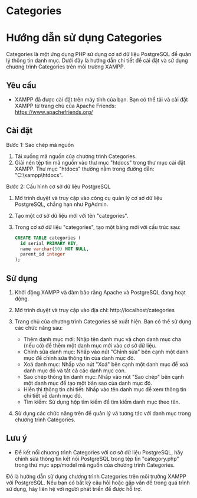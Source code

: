 ﻿# Categories

# Hướng dẫn sử dụng Categories

Categories là một ứng dụng PHP sử dụng cơ sở dữ liệu PostgreSQL để quản lý thông tin danh mục. Dưới đây là hướng dẫn chi tiết để cài đặt và sử dụng chương trình Categories trên môi trường XAMPP.

## Yêu cầu

- XAMPP đã được cài đặt trên máy tính của bạn. Bạn có thể tải và cài đặt XAMPP từ trang chủ của Apache Friends: https://www.apachefriends.org/

## Cài đặt

Bước 1: Sao chép mã nguồn

1. Tải xuống mã nguồn của chương trình Categories.
2. Giải nén tệp tin mã nguồn vào thư mục "htdocs" trong thư mục cài đặt XAMPP. Thư mục "htdocs" thường nằm trong đường dẫn: "C:\xampp\htdocs".

Bước 2: Cấu hình cơ sở dữ liệu PostgreSQL

1. Mở trình duyệt và truy cập vào công cụ quản lý cơ sở dữ liệu PostgreSQL, chẳng hạn như PgAdmin.
2. Tạo một cơ sở dữ liệu mới với tên "categories".
3. Trong cơ sở dữ liệu "categories", tạo một bảng mới với cấu trúc sau:

   ```sql
   CREATE TABLE categories (
     id serial PRIMARY KEY,
     name varchar(50) NOT NULL,
     parent_id integer
   );
   ```

## Sử dụng

1. Khởi động XAMPP và đảm bảo rằng Apache và PostgreSQL đang hoạt động.
2. Mở trình duyệt và truy cập vào địa chỉ: http://localhost/categories
3. Trang chủ của chương trình Categories sẽ xuất hiện. Bạn có thể sử dụng các chức năng sau:

   - Thêm danh mục mới: Nhập tên danh mục và chọn danh mục cha (nếu có) để thêm một danh mục mới vào cơ sở dữ liệu.
   - Chỉnh sửa danh mục: Nhấp vào nút "Chỉnh sửa" bên cạnh một danh mục để chỉnh sửa thông tin của danh mục đó.
   - Xoá danh mục: Nhấp vào nút "Xoá" bên cạnh một danh mục để xoá danh mục đó và tất cả các danh mục con.
   - Sao chép thông tin danh mục: Nhấp vào nút "Sao chép" bên cạnh một danh mục để tạo một bản sao của danh mục đó.
   - Hiển thị thông tin chi tiết: Nhấp vào tên danh mục để xem thông tin chi tiết về danh mục đó.
   - Tìm kiếm: Sử dụng hộp tìm kiếm để tìm kiếm danh mục theo tên.

4. Sử dụng các chức năng trên để quản lý và tương tác với danh mục trong chương trình Categories.

## Lưu ý

- Để kết nối chương trình Categories với cơ sở dữ liệu PostgreSQL, hãy chỉnh sửa thông tin kết nối PostgreSQL trong tệp tin "category.php" trong thư mục app/model mã nguồn của chương trình Categories.

Đó là hướng dẫn sử dụng chương trình Categories trên môi trường XAMPP với PostgreSQL. Nếu bạn có bất kỳ câu hỏi hoặc gặp vấn đề trong quá trình sử dụng, hãy liên hệ với người phát triển để được hỗ trợ.
